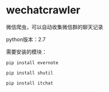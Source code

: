 # wechatcrawler
微信爬虫，可以自动收集微信群的聊天记录

python版本：2.7

需要安装的模块：

    pip install evernote

    pip install shutil

    pip install itchat